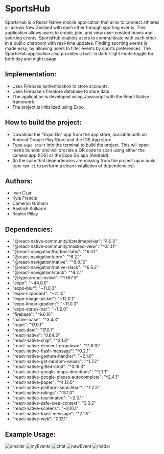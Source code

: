 # SportsHub
SportsHub is a React Native mobile application that aims to connect athletes all across New Zealand with each other through sporting events.
This application allows users to create, join, and view user-created teams and sporting events.
SportsHub enables users to communicate with each other in a public chatroom with real-time updates.
Finding sporting events is made easy, by allowing users to filter events by sports preferences.
The SportsHub application also provides a built-in dark / light mode toggle for both day and night usage.

## Implementation: 
- Uses Firebase authentication to store accounts.
- Uses Firebase's firestore database to store data.
- The application is developed using Javascript with the React Native framework.
- The project is initialized using Expo.

## How to build the project:
- Download the "Expo Go" app from the app store, available both on Android Google Play Store and the IOS App store.
- Type ```expo start``` into the terminal to build the project. This will open metro bundler and will provide a QR code to scan using either the camera app (IOS) or the Expo Go app (Android).
- (In the case that dependencies are missing from the project upon build, type ```npm ci``` to perform a clean installation of dependencies).

## Authors:
- Ivan Czar
- Kyle Francis
- Cameron Graham
- Aashish Kulkarni
- Kealen Pillay

## Dependencies:
- "@react-native-community/datetimepicker": "4.0.0"
- "@react-native-community/masked-view": "^0.1.11"
- "@react-navigation/bottom-tabs": "^6.3.1"
- "@react-navigation/core": "^6.2.1"
- "@react-navigation/native": "^6.0.10"
- "@react-navigation/native-stack": "^6.6.2"
- "@react-navigation/stack": "^6.2.1"
- "@types/react-native": "^0.67.5"
- "expo": "~44.0.0"
- "expo-blur": "~11.0.0"
- "expo-clipboard": "~2.1.0"
- "expo-image-picker": "~12.0.1"
- "expo-linear-gradient": "~11.0.3"
- "expo-status-bar": "~1.2.0"
- "firebase": "^9.6.10"
- "native-base": "^3.4.3"
- "react": "17.0.1"
- "react-dom": "17.0.1"
- "react-native": "0.64.3"
- "react-native-chip": "^2.1.8"
- "react-native-element-dropdown": "^1.8.10"
- "react-native-flash-message": "^0.2.1"
- "react-native-gesture-handler": "~2.1.0"
- "react-native-get-random-values": "^1.7.2"
- "react-native-gifted-chat": "^0.16.3"
- "react-native-google-maps-directions": "^2.1.1"
- "react-native-google-places-autocomplete": "^2.4.1"
- "react-native-paper": "^4.12.0"
- "react-native-platform-searchbar": "^1.2.3"
- "react-native-ratings": "^8.1.0"
- "react-native-reanimated": "~2.3.1"
- "react-native-safe-area-context": "3.3.2"
- "react-native-screens": "~3.10.1"
- "react-native-toast-message": "^2.1.5"
- "react-native-web": "0.17.1"

## Example Usage:
![smaller](https://user-images.githubusercontent.com/89432415/169673776-359b5666-809a-48a5-a37e-16584a53a74b.png)
![myEvents](https://user-images.githubusercontent.com/89432415/169673866-f7ff4ec8-eeae-48a3-bbd4-03291ec5202f.png)
![chat](https://user-images.githubusercontent.com/89432415/169673868-0ae85897-b648-48c4-aa54-27cb019b600b.png)
![newEvent](https://user-images.githubusercontent.com/89432415/169673869-e1008222-d2ae-4b3b-874a-b58ec46a3fb2.png)
![modal](https://user-images.githubusercontent.com/89432415/169673870-bcad02de-183d-47d3-a046-0b6d8eaed8db.png)



